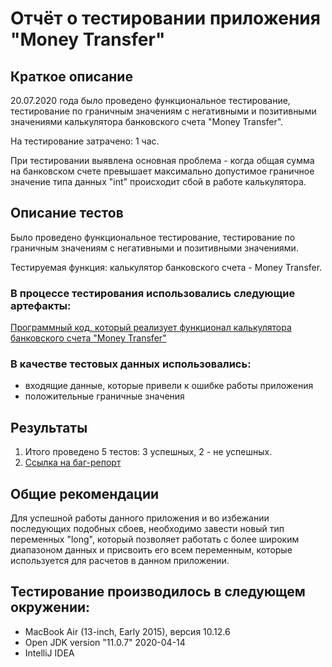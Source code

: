 # Отчёт о тестировании приложения "Money Transfer"

## Краткое описание

20.07.2020 года было проведено функциональное тестирование, тестирование по граничным значениям с негативными и позитивными значениями калькулятора банковского счета "Money Transfer".

На тестирование затрачено: 1 час.

При тестировании выявлена основная проблема - когда общая сумма на банковском счете превышает максимально допустимое граничное значение типа данных "int" происходит сбой в работе калькулятора.

## Описание тестов

Было проведено функциональное тестирование, тестирование по граничным значениям с негативными и позитивными значениями.

Тестируемая функция: калькулятор банковского счета - Money Transfer.

### В процессе тестирования использовались следующие артефакты:
[Программный код, который реализует функционал калькулятора банковского счета "Money Transfer"](https://github.com/Tatiana-Brener/Task2.1_Java_MoneyTransfer/tree/master/src)

### В качестве тестовых данных использовались:
- входящие данные, которые привели к ошибке работы приложения
- положительные граничные значения

## Результаты

1. Итого проведено 5 тестов: 3 успешных, 2 - не успешных.
1. [Ссылка на баг-репорт](https://github.com/Tatiana-Brener/Task2.1_Java_MoneyTransfer/issues/1)

## Общие рекомендации

Для успешной работы данного приложения и во избежании последующих подобных сбоев, необходимо завести новый тип переменных "long", который позволяет работать с более широким диапазоном данных и присвоить его всем переменным, которые используется для расчетов в данном приложении.

## Тестирование производилось в следующем окружении:
- MacBook Air (13-inch, Early 2015), версия 10.12.6
- Open JDK version "11.0.7" 2020-04-14
- IntelliJ IDEA
